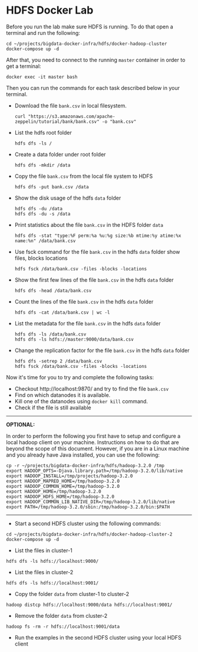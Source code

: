 # HDFS Docker Lab
Before you run the lab make sure HDFS is running. To do that open a terminal and run the following:

```
cd ~/projects/bigdata-docker-infra/hdfs/docker-hadoop-cluster
docker-compose up -d
```

After that, you need to connect to the running `master` container in order to get a terminal:

```
docker exec -it master bash
```

Then you can run the commands for each task described below in your terminal.

- Download the file `bank.csv` in local filesystem. 
    
    ```
    curl "https://s3.amazonaws.com/apache-zeppelin/tutorial/bank/bank.csv" -o "bank.csv"
    ```

- List the hdfs root folder
    ```
    hdfs dfs -ls /
    ```

- Create a data folder under root folder
    ```
    hdfs dfs -mkdir /data
    ```

- Copy the file `bank.csv` from the local file system to HDFS
    ```
    hdfs dfs -put bank.csv /data
    ```

- Show the disk usage of the hdfs `data` folder
    ```
    hdfs dfs -du /data
    hdfs dfs -du -s /data
    ```

- Print statistics about the file `bank.csv` in the HDFS folder `data`
    ```
    hdfs dfs -stat "type:%F perm:%a %u:%g size:%b mtime:%y atime:%x name:%n" /data/bank.csv
    ```

- Use fsck command for the file `bank.csv` in the hdfs `data` folder show files, blocks locations
    ```
    hdfs fsck /data/bank.csv -files -blocks -locations
    ```

- Show the first few lines of the file `bank.csv` in the hdfs `data` folder
    ```
    hdfs dfs -head /data/bank.csv
    ```

- Count the lines of the file `bank.csv` in the hdfs `data` folder
    ```
    hdfs dfs -cat /data/bank.csv | wc -l
    ```

- List the metadata for the file `bank.csv` in the hdfs `data` folder
    ```
    hdfs dfs -ls /data/bank.csv
    hdfs dfs -ls hdfs://master:9000/data/bank.csv
    ```

- Change the replication factor for the file `bank.csv` in the hdfs `data` folder
    ```
    hdfs dfs -setrep 2 /data/bank.csv
    hdfs fsck /data/bank.csv -files -blocks -locations
    ```

Now it's time for you to try and complete the following tasks:

- Checkout http://localhost:9870/ and try to find the file `bank.csv`
- Find on which datanodes it is available.
- Kill one of the datanodes using `docker kill` command. 
- Check if the file is still available

---
**OPTIONAL:**

In order to perform the following you first have to setup and configure a local hadoop client on your machine. Instructions on how to do that are beyond the scope of this document. However, if you are in a Linux machine and you already have Java installed, you can use the following:

```
cp -r ~/projects/bigdata-docker-infra/hdfs/hadoop-3.2.0 /tmp
export HADOOP_OPTS=-Djava.library.path=/tmp/hadoop-3.2.0/lib/native
export HADOOP_INSTALL=/tmp/projects/hadoop-3.2.0
export HADOOP_MAPRED_HOME=/tmp/hadoop-3.2.0
export HADOOP_COMMON_HOME=/tmp/hadoop-3.2.0
export HADOOP_HOME=/tmp/hadoop-3.2.0
export HADOOP_HDFS_HOME=/tmp/hadoop-3.2.0
export HADOOP_COMMON_LIB_NATIVE_DIR=/tmp/hadoop-3.2.0/lib/native
export PATH=/tmp/hadoop-3.2.0/sbin:/tmp/hadoop-3.2.0/bin:$PATH
```

---

- Start a second HDFS cluster using the following commands:
```
cd ~/projects/bigdata-docker-infra/hdfs/docker-hadoop-cluster-2
docker-compose up -d
```

- List the files in cluster-1
```
hdfs dfs -ls hdfs://localhost:9000/
```

- List the files in cluster-2
```
hdfs dfs -ls hdfs://localhost:9001/
```

- Copy the folder `data` from cluster-1 to cluster-2
```
hadoop distcp hdfs://localhost:9000/data hdfs://localhost:9001/
```

- Remove the folder `data` from cluster-2
```
hadoop fs -rm -r hdfs://localhost:9001/data
```

- Run the examples in the second HDFS cluster using your local HDFS client


